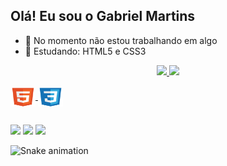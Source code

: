 ## Olá! Eu sou o Gabriel Martins 

- 🔭 No momento não estou trabalhando em algo
- 🌱 Estudando: HTML5 e CSS3

<div align="center">
  <a href="https://github.com/gabmalves">
  <img widht="48%" src="https://github-readme-stats.vercel.app/api?username=gabmalves&show_icons=true&theme=chartreuse-dark&include_all_commits=true&count_private=true"/>
  <img widht="48%" src="https://github-readme-stats.vercel.app/api/top-langs/?username=gabmalves&layout=compact&langs_count=7&theme=chartreuse-dark"/>
</div>
  
<div style="display: inline_block"><br>
  <img align="center" alt="Gab-HTML" height="30" width="40" src="https://raw.githubusercontent.com/devicons/devicon/master/icons/html5/html5-original.svg">
  <img align="center" alt="Gab-CSS" height="30" width="40" src="https://raw.githubusercontent.com/devicons/devicon/master/icons/css3/css3-original.svg">
</div>
  
  ##
  
<div>
  <a href="https://www.instagram.com/mar.gabriel_/" target="_blank"><img src="https://img.shields.io/badge/-Instagram-%23E4405F?style=for-the-badge&logo=instagram&logoColor=white" target="_blank"></a>
  <a href = "mailto:gabrielmalves52@gmail.com"><img src="https://img.shields.io/badge/Gmail-D14836?style=for-the-badge&logo=gmail&logoColor=white" target="_blank"></a>
  <a href="https://www.linkedin.com/in/gabriel-martins-88a995193/" target="_blank"><img src="https://img.shields.io/badge/-LinkedIn-%230077B5?style=for-the-badge&logo=linkedin&logoColor=white" target="_blank"></a> 
</div>
  
  ![Snake animation](https://github.com/gabmalves/gabmalves/blob/output/github-contribution-grid-snake.svg)
